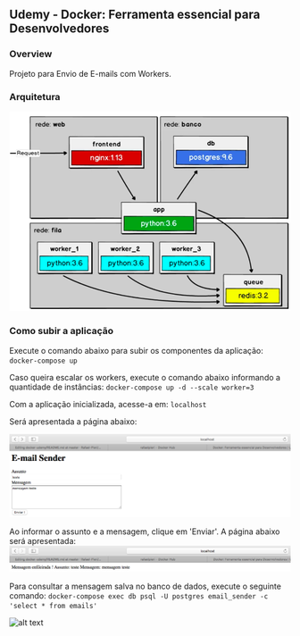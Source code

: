 ## Udemy - Docker: Ferramenta essencial para Desenvolvedores

### Overview
Projeto para Envio de E-mails com Workers.

### Arquitetura
![alt text](https://github.com/Rafael-Pieri/docker-udemy/blob/master/images/arquitetura.png)

### Como subir a aplicação
Execute o comando abaixo para subir os componentes da aplicação:
    ```docker-compose up```

Caso queira escalar os workers, execute o comando abaixo informando a quantidade de instâncias:
    ```docker-compose up -d --scale worker=3```

Com a aplicação inicializada, acesse-a em:
    ```localhost```

Será apresentada a página abaixo:

![alt text](https://github.com/Rafael-Pieri/docker-udemy/blob/master/images/pagina-enviador-email.png)

Ao informar o assunto e a mensagem, clique em 'Enviar'. A página abaixo será apresentada:
![alt text](https://github.com/Rafael-Pieri/docker-udemy/blob/master/images/mensagem-enviada.png)

Para consultar a mensagem salva no banco de dados, execute o seguinte comando:
```docker-compose exec db psql -U postgres email_sender -c 'select * from emails'```

![alt text](https://github.com/Rafael-Pieri/docker-udemy/blob/master/images/mensagem-salva-db.png)
